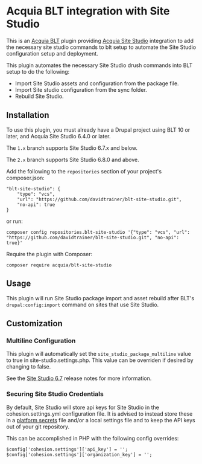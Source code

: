 Acquia BLT integration with Site Studio
====

This is an [Acquia BLT](https://github.com/acquia/blt) plugin providing [Acquia Site Studio](https://www.acquia.com/products-services/acquia-cohesion) integration to add the necessary site studio commands to blt setup to automate the Site Studio configuration setup and deployment.

This plugin automates the necessary Site Studio drush commands into BLT setup to do the following:
* Import Site Studio assets and configuration from the package file.
* Import Site studio configuration from the sync folder.
* Rebuild Site Studio.

## Installation

To use this plugin, you must already have a Drupal project using BLT 10 or later, and Acquia Site Studio 6.4.0 or later.

The `1.x` branch supports Site Studio 6.7.x and below.

The `2.x` branch supports Site Studio 6.8.0 and above.

Add the following to the `repositories` section of your project's composer.json:

```
"blt-site-studio": {
    "type": "vcs",
    "url": "https://github.com/davidtrainer/blt-site-studio.git",
    "no-api": true
}
```

or run:

```
composer config repositories.blt-site-studio '{"type": "vcs", "url": "https://github.com/davidtrainer/blt-site-studio.git", "no-api": true}'
```

Require the plugin with Composer:

`composer require acquia/blt-site-studio`

## Usage

This plugin will run Site Studio package import and asset rebuild after BLT's `drupal:config:import` command on sites that use Site Studio.

## Customization

### Multiline Configuration

This plugin will automatically set the `site_studio_package_multiline` value to true in site-studio.settings.php. This value can be overriden if desired by changing to false.

See the [Site Studio 6.7](https://cohesiondocs.acquia.com/6.7/user-guide/version-6-7-0-release-details) release notes for more information.

### Securing Site Studio Credentials

By default, Site Studio will store api keys for Site Studio in the cohesion.settings.yml configuration file. It is advised to instead store these in a [platform secrets](https://docs.acquia.com/resource/secrets) file and/or a local settings file and to keep the API keys out of your git repository.

This can be accomplished in PHP with the following config overrides:

```
$config['cohesion.settings']['api_key'] = '';
$config['cohesion.settings']['organization_key'] = '';
```
